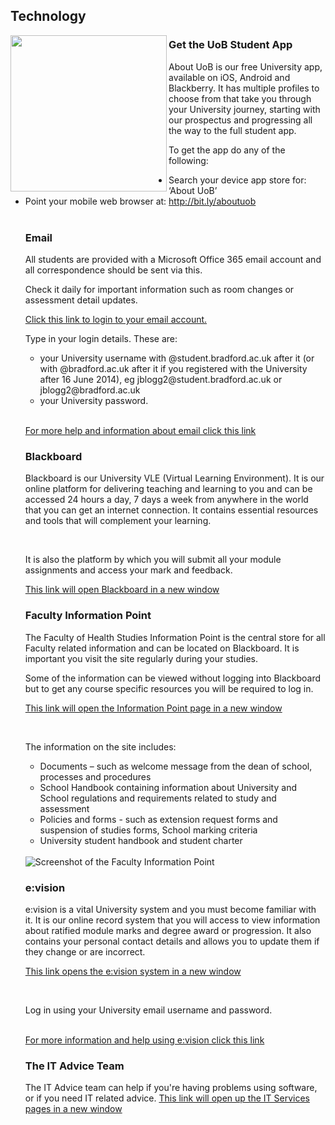 <h2><i class="fa fa-laptop"></i> Technology</h2>
<img src="images/survival_tip5.png" height="250px" width="250px" align="left" />


<h3><i class="fa fa-mobile"></i>  Get the UoB Student App</h3>
About UoB is our free University app, available on iOS, Android and Blackberry. It has multiple profiles to choose from that take you through your University journey, starting with our prospectus and progressing all the way to the full student app. 

<p>To get the app do any of the following: </p>
<ul>
<li> Search your device app store for:
‘About UoB’</li>
<li> Point your mobile web browser at:
<a href="http://bit.ly/aboutuob" target="_blank">http://bit.ly/aboutuob</a> </li>

<br />

<h3><i class="fa fa-exchange"></i>  Email</h3>
<p>All students are provided with a Microsoft Office 365 email account and all correspondence should be sent via this. </p>
<p>Check it daily for important information such as room changes or assessment detail updates.</p>

<a href="http://mail.bradford.ac.uk/" target="_blank"> Click this link to login to your email account.</a>
<br />
<p>Type in your login details. These are:</p>
<ul>
<li> your University username with @student.bradford.ac.uk after it (or with @bradford.ac.uk after it if you registered with the University after 16 June 2014), eg jblogg2@student.bradford.ac.uk or jblogg2@bradford.ac.uk </li>
<li> your University password.</li>
</ul>
<br />
<p>
<a href="http://www.brad.ac.uk/it-services/students/email/" target="_blank">For more help and information about email click this link</a>
</p>
<h3><i class="fa fa-square"></i>  Blackboard</h3>
<p>Blackboard is our University VLE (Virtual Learning Environment).  It is our online platform for delivering teaching and learning to you and can be accessed 24 hours a day, 7 days a week from anywhere in the world that you can get an internet connection.  It contains essential resources and tools that will complement your learning. </p>
<br />
<p>It is also the platform by which you will submit all your module assignments and access your mark and feedback.</p>

<a href="https://blackboard.brad.ac.uk" target="_blank">This link will open Blackboard in a new window</a>


<h3>Faculty Information Point</h3>
<p>The Faculty of Health Studies Information Point is the central store for all Faculty related information and can be located on Blackboard. It is important you visit the site regularly during your studies.</p>
<p>Some of the information can be viewed without logging into Blackboard but to get any course specific resources you will be required to log in.

<a href="https://blackboard.brad.ac.uk/webapps/blackboard/execute/launcher?type=Course&id=_15124_1&url=" target="_blank">This link will open the Information Point page in a new window</a>

<br />
<p>The information on the site includes: </p>
<ul>
<li>Documents – such as welcome message from the dean of school, processes and procedures</li><li>School Handbook containing information about University and School regulations and requirements related to study and assessment</li>
<li>Policies and forms - such as extension request forms and suspension of studies forms, School marking criteria</li>
<li>University student handbook and student charter</li>
</ul>
<br />
<img src="images/infopoint.png" alt="Screenshot of the Faculty Information Point">
<h3><i class="fa fa-play"></i>  e:vision</h3>
<p>e:vision is a vital University system and you must become familiar with it. It is our online record system that you will access to view information about ratified module marks and degree award or progression.  It also contains your personal contact details and allows you to update them if they change or are incorrect.</p>

<a href="https://evision.brad.ac.uk/urd/sits.urd/run/SIW_LGN" target="_blank">This link opens the e:vision system in a new window</a>

<br />
<p>Log in using your University email username and password.</p>
<br />
<a href="http://www.bradford.ac.uk/student-services/a-z/evision.php" target="_blank">For more information and help using e:vision click this link</a>

<h3><i class="fa fa-group"></i> The IT Advice Team</h3>

The IT Advice team can help if you're having problems using software, or if you need IT related advice.
<a href="http://www.bradford.ac.uk/it-services/help/it-advice/" target="_blank">This link will open up the IT Services pages in a new window</a>


